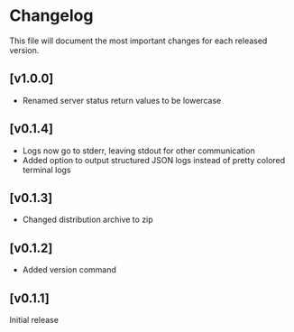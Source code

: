 # Changelog

This file will document the most important changes for each released version.

## [v1.0.0]
- Renamed server status return values to be lowercase

## [v0.1.4]
- Logs now go to stderr, leaving stdout for other communication
- Added option to output structured JSON logs instead of pretty colored terminal logs

## [v0.1.3]
- Changed distribution archive to zip

## [v0.1.2]
- Added version command

## [v0.1.1]
Initial release
